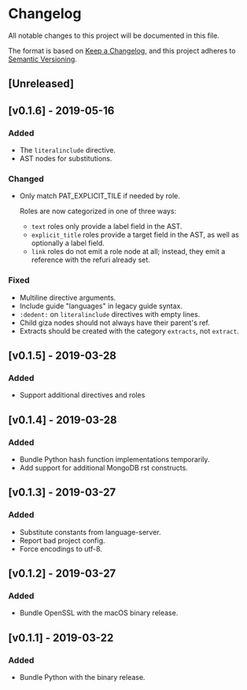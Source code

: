 # Changelog
All notable changes to this project will be documented in this file.

The format is based on [Keep a Changelog](https://keepachangelog.com/en/1.0.0/),
and this project adheres to [Semantic Versioning](https://semver.org/spec/v2.0.0.html).

## [Unreleased]

## [v0.1.6] - 2019-05-16
### Added
- The `literalinclude` directive.
- AST nodes for substitutions.

### Changed
- Only match PAT_EXPLICIT_TILE if needed by role.

  Roles are now categorized in one of three ways:
  * `text` roles only provide a label field in the AST.
  * `explicit_title` roles provide a target field in the AST, as well as
    optionally a label field.
  * `link` roles do not emit a role node at all; instead, they emit a
    reference with the refuri already set.

### Fixed
- Multiline directive arguments.
- Include guide "languages" in legacy guide syntax.
- `:dedent:` on `literalinclude` directives with empty lines.
- Child giza nodes should not always have their parent's ref.
- Extracts should be created with the category `extracts`, not `extract`.

## [v0.1.5] - 2019-03-28
### Added
- Support additional directives and roles

## [v0.1.4] - 2019-03-28
### Added
- Bundle Python hash function implementations temporarily.
- Add support for additional MongoDB rst constructs.

## [v0.1.3] - 2019-03-27
### Added
- Substitute constants from language-server.
- Report bad project config.
- Force encodings to utf-8.

## [v0.1.2] - 2019-03-27
### Added
- Bundle OpenSSL with the macOS binary release.

## [v0.1.1] - 2019-03-22
### Added
- Bundle Python with the binary release.
